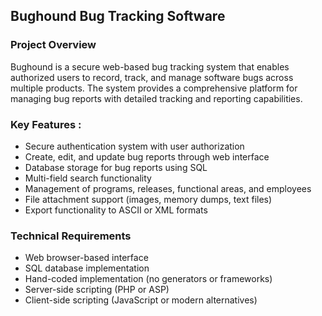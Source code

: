 ## Bughound Bug Tracking Software
### Project Overview
Bughound is a secure web-based bug tracking system that enables authorized users to record, track, and manage software bugs across multiple products. The system provides a comprehensive platform for managing bug reports with detailed tracking and reporting capabilities.

### Key Features :

- Secure authentication system with user authorization
- Create, edit, and update bug reports through web interface
- Database storage for bug reports using SQL
- Multi-field search functionality
- Management of programs, releases, functional areas, and employees
- File attachment support (images, memory dumps, text files)
- Export functionality to ASCII or XML formats

### Technical Requirements

- Web browser-based interface
- SQL database implementation
- Hand-coded implementation (no generators or frameworks)
- Server-side scripting (PHP or ASP)
- Client-side scripting (JavaScript or modern alternatives)
